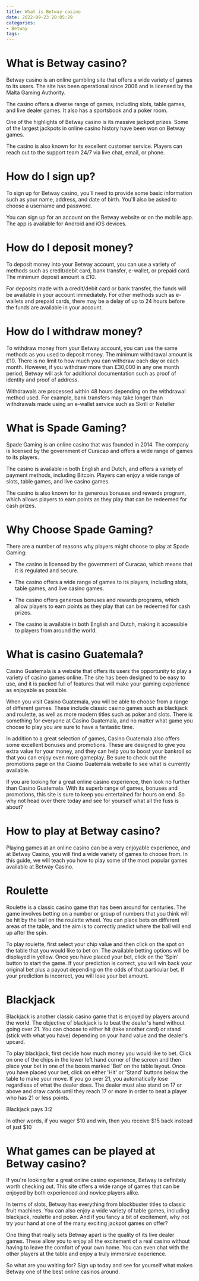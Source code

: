 ```yaml
---
title: What is Betway casino
date: 2022-09-23 20:05:29
categories:
- Betway
tags:
---
```



#  What is Betway casino?

Betway casino is an online gambling site that offers a wide variety of games to its users. The site has been operational since 2006 and is licensed by the Malta Gaming Authority.

The casino offers a diverse range of games, including slots, table games, and live dealer games. It also has a sportsbook and a poker room.

One of the highlights of Betway casino is its massive jackpot prizes. Some of the largest jackpots in online casino history have been won on Betway games.

The casino is also known for its excellent customer service. Players can reach out to the support team 24/7 via live chat, email, or phone.

# How do I sign up?

To sign up for Betway casino, you'll need to provide some basic information such as your name, address, and date of birth. You'll also be asked to choose a username and password.

You can sign up for an account on the Betway website or on the mobile app. The app is available for Android and iOS devices.

# How do I deposit money?

To deposit money into your Betway account, you can use a variety of methods such as credit/debit card, bank transfer, e-wallet, or prepaid card. The minimum deposit amount is £10.

For deposits made with a credit/debit card or bank transfer, the funds will be available in your account immediately. For other methods such as e-wallets and prepaid cards, there may be a delay of up to 24 hours before the funds are available in your account.

# How do I withdraw money?

To withdraw money from your Betway account, you can use the same methods as you used to deposit money. The minimum withdrawal amount is £10. There is no limit to how much you can withdraw each day or each month. However, if you withdraw more than £30,000 in any one month period, Betway will ask for additional documentation such as proof of identity and proof of address.

Withdrawals are processed within 48 hours depending on the withdrawal method used. For example, bank transfers may take longer than withdrawals made using an e-wallet service such as Skrill or Neteller

#  What is Spade Gaming?

Spade Gaming is an online casino that was founded in 2014. The company is licensed by the government of Curacao and offers a wide range of games to its players.

The casino is available in both English and Dutch, and offers a variety of payment methods, including Bitcoin. Players can enjoy a wide range of slots, table games, and live casino games.

The casino is also known for its generous bonuses and rewards program, which allows players to earn points as they play that can be redeemed for cash prizes.

# Why Choose Spade Gaming?

There are a number of reasons why players might choose to play at Spade Gaming:

- The casino is licensed by the government of Curacao, which means that it is regulated and secure.

- The casino offers a wide range of games to its players, including slots, table games, and live casino games.

- The casino offers generous bonuses and rewards programs, which allow players to earn points as they play that can be redeemed for cash prizes.

- The casino is available in both English and Dutch, making it accessible to players from around the world.

#  What is casino Guatemala?

Casino Guatemala is a website that offers its users the opportunity to play a variety of casino games online. The site has been designed to be easy to use, and it is packed full of features that will make your gaming experience as enjoyable as possible.

When you visit Casino Guatemala, you will be able to choose from a range of different games. These include classic casino games such as blackjack and roulette, as well as more modern titles such as poker and slots. There is something for everyone at Casino Guatemala, and no matter what game you choose to play you are sure to have a fantastic time.

In addition to a great selection of games, Casino Guatemala also offers some excellent bonuses and promotions. These are designed to give you extra value for your money, and they can help you to boost your bankroll so that you can enjoy even more gameplay. Be sure to check out the promotions page on the Casino Guatemala website to see what is currently available.

If you are looking for a great online casino experience, then look no further than Casino Guatemala. With its superb range of games, bonuses and promotions, this site is sure to keep you entertained for hours on end. So why not head over there today and see for yourself what all the fuss is about?

#  How to play at Betway casino?

Playing games at an online casino can be a very enjoyable experience, and at Betway Casino, you will find a wide variety of games to choose from. In this guide, we will teach you how to play some of the most popular games available at Betway Casino.

#  Roulette

Roulette is a classic casino game that has been around for centuries. The game involves betting on a number or group of numbers that you think will be hit by the ball on the roulette wheel. You can place bets on different areas of the table, and the aim is to correctly predict where the ball will end up after the spin.

To play roulette, first select your chip value and then click on the spot on the table that you would like to bet on. The available betting options will be displayed in yellow. Once you have placed your bet, click on the 'Spin' button to start the game. If your prediction is correct, you will win back your original bet plus a payout depending on the odds of that particular bet. If your prediction is incorrect, you will lose your bet amount.

# Blackjack

Blackjack is another classic casino game that is enjoyed by players around the world. The objective of blackjack is to beat the dealer's hand without going over 21. You can choose to either hit (take another card) or stand (stick with what you have) depending on your hand value and the dealer's upcard.

To play blackjack, first decide how much money you would like to bet. Click on one of the chips in the lower left hand corner of the screen and then place your bet in one of the boxes marked 'Bet' on the table layout. Once you have placed your bet, click on either 'Hit' or 'Stand' buttons below the table to make your move. If you go over 21, you automatically lose regardless of what the dealer does. The dealer must also stand on 17 or above and draw cards until they reach 17 or more in order to beat a player who has 21 or less points.

 Blackjack pays 3:2

  In other words, if you wager $10 and win, then you receive $15 back instead of just $10

#  What games can be played at Betway casino?

If you're looking for a great online casino experience, Betway is definitely worth checking out. This site offers a wide range of games that can be enjoyed by both experienced and novice players alike.

In terms of slots, Betway has everything from blockbuster titles to classic fruit machines. You can also enjoy a wide variety of table games, including blackjack, roulette and poker. And if you fancy a bit of excitement, why not try your hand at one of the many exciting jackpot games on offer?

One thing that really sets Betway apart is the quality of its live dealer games. These allow you to enjoy all the excitement of a real casino without having to leave the comfort of your own home. You can even chat with the other players at the table and enjoy a truly immersive experience.

So what are you waiting for? Sign up today and see for yourself what makes Betway one of the best online casinos around.